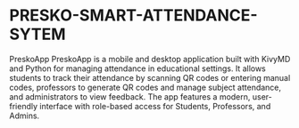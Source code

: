 # PRESKO-SMART-ATTENDANCE-SYTEM

PreskoApp
PreskoApp is a mobile and desktop application built with KivyMD and Python for managing attendance in educational settings. It allows students to track their attendance by scanning QR codes or entering manual codes, professors to generate QR codes and manage subject attendance, and administrators to view feedback. The app features a modern, user-friendly interface with role-based access for Students, Professors, and Admins.
